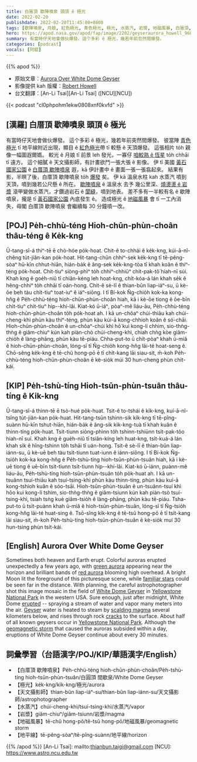 ```yaml
---
title: 白厝頂 歇陣噴泉 頭頂 ê 極光
date: 2022-02-20
publishdate: 2022-02-20T11:45:00+0800
tags: [歇陣噴泉, 月娘, 紅色極光, 青色極光, 極光, 水蒸汽, 岩漿, 地磁風暴, 白厝頂, 地平線]
hero: https://apod.nasa.gov/apod/fap/image/2202/geyseraurora_howell_960.jpg
summary: 有當時仔天地會做伙爆發。這个多彩 ê 極光，幾若年前忽然間爆發。
categories: [podcast]
vocals: [阿錕]
---
```


{{% apod %}}

- 原始文章：[Aurora Over White Dome Geyser](https://apod.nasa.gov/apod/ap220220.html)
- 影像提供 kah 版權：[Robert Howell](mailto:Robert@worldwidecookies.com)
- 台文翻譯：[An-Li Tsai][An-Li Tsai] ([NCU][NCU])

{{< podcast "cl0phpohm1ekw0808xnf0kvfd" >}}

## [漢羅] 白厝頂 歇陣噴泉 頭頂 ê 極光
有當時仔天地會做伙爆發。
這个多彩 ê 極光，幾若年前突然間爆發。
彼當陣 [青色極光][green aurora] tī 地平線附近出現，顯目 ê [紅色極光][red aurora]帶 tī 較懸 ê 天頂爆發。
這張相片 to̍h 親像一幅圖遐爾媠。
較光 ê 月娘 tī 前景 leh 發光，一寡仔 [咱較熟 ê 恆星][familiar stars] to̍h chhāi tī 遠方。
這个細膩 ê 天文攝影師，有計畫欲鬥一張大張 ê 影像。
伊 tī 美國 [黃石國家公園][Yellowstone National Park 1] ê [白厝頂 歇陣噴泉][White Dome Geyser] 遐，kā 伊計畫中 ê 畫面一張一張翕起來。
結果有影，半暝了後，白厝頂 歇陣噴泉 to̍h [爆發][erupted] 矣。
伊 kā 溫泉水柱 kah 水蒸汽 噴到天頂，噴到幾若公尺懸 ê 所在。
[歇陣噴泉][Geyser] ê 溫泉水 去予 幾公里深、[燒燙燙 ê 岩漿][scalding magma] 滾甲變做水蒸汽，才鑽過岩石 ê [閬縫][cracks]，噴到地表。
差不多有一半較有名 ê 歇陣噴泉，攏是 tī [黃石國家公園][Yellowstone National Park 2] 內底發生 ê。
造成極光 ê [地磁風暴][geomagnetic storm] 會 tī 一工內消失，毋閣 白厝頂 歇陣噴泉 會繼續每 30 分鐘噴一改。

## [POJ] Pe̍h-chhù-téng Hioh-chūn-phùn-choân thâu-téng ê Ke̍k-kng
Ū-tang-sî-á thiⁿ-tē ē chò-hóe po̍k-hoat.
Chit-ê to-chhái ê ke̍k-kng, kúi-ā-nî-chêng tu̍t-jiân-kan po̍k-hoat.
Hit-tang-chūn chhiⁿ-sek ke̍k-kng tī tē-pêng-sòaⁿ hū-kīn chhut-hiān, hián-ba̍k ê âng-sek ke̍k-kng-tòa tī khah koân ê thiⁿ-téng po̍k-hoat.
Chit-tiuⁿ siòng-phìⁿ to̍h chhiⁿ-chhiūⁿ chi̍t-pak-tô͘ hiah-nī súi.
Khah kng ê goe̍h-niû tī chiân-kéng leh hoat-kng, chi̍t-kóa-á lán khah se̍k ê hêng-chhiⁿ to̍h chhāi tī oán-hong.
Chit-ê sè-lī ê thian-bûn liap-iáⁿ-su, ū kè-ōe beh tàu chi̍t-tiuⁿ toat-iuⁿ ê iáⁿ-siōng.
I tī Bí-kok N̂g-chio̍h kok-ka kong-hn̂g ê Pe̍h-chhù-téng hioh-chūn-phùn-choân hiah, kā i kè-ōe tiong ê ōe-bīn chi̍t-tiuⁿ chi̍t-tiuⁿ hip--khí-lâi.
Kiat-kó ū-iáⁿ, pòaⁿ-mê liáu-āu, Pe̍h-chhù-téng hioh-chūn-phùn-choân to̍h po̍k-hoat ah.
I kā un-chôaⁿ chúi-thiāu kah chúi-cheng-khì phùn kàu thiⁿ-téng, phùn kàu kúi-ā kong-chhioh koân ê só͘-chāi.
Hioh-chūn-phùn-choân ê un-chôaⁿ-chúi khì hō͘ kui kong-lí chhim, sio-thǹg-thǹg ê giâm-chiuⁿ kún kah piàn-chò chúi-cheng-khì, chiah chǹg kòe giâm-chio̍h ê làng-phāng, phùn kàu tē-piáu.
Chha-put-to ū chi̍t-pòaⁿ khah ū-miâ ê hioh-chūn-phùn-choân, lóng-sī tī N̂g-chio̍h kong-hn̂g lāi-té hoat-seng ê.
Chō-sêng ke̍k-kng ê tē-chû hong-pō ē tī chi̍t-kang lāi siau-sit, m̄-koh Pe̍h-chhù-téng hioh-chūn-phùn-choân ē kè-sio̍k múi 30 hun-cheng phùn chi̍t-kái.

## [KIP] Pe̍h-tshù-tíng Hioh-tsūn-phùn-tsuân thâu-tíng ê Ki̍k-kng
Ū-tang-sî-á thinn-tē ē tsò-hué po̍k-huat.
Tsit-ê to-tshái ê ki̍k-kng, kuí-ā-nî-tsîng tu̍t-jiân-kan po̍k-huat.
Hit-tang-tsūn tshinn-sik ki̍k-kng tī tē-pîng-suànn hū-kīn tshut-hiān, hián-ba̍k ê âng-sik ki̍k-kng-tuà tī khah kuân ê thinn-tíng po̍k-huat.
Tsit-tiunn siòng-phìnn to̍h tshinn-tshiūnn tsi̍t-pak-tôo hiah-nī suí.
Khah kng ê gue̍h-niû tī tsiân-kíng leh huat-kng, tsi̍t-kuá-á lán khah si̍k ê hîng-tshinn to̍h tshāi tī uán-hong.
Tsit-ê sè-lī ê thian-bûn liap-iánn-su, ū kè-uē beh tàu tsi̍t-tiunn tuat-iunn ê iánn-siōng.
I tī Bí-kok N̂g-tsio̍h kok-ka kong-hn̂g ê Pe̍h-tshù-tíng hioh-tsūn-phùn-tsuân hiah, kā i kè-uē tiong ê uē-bīn tsi̍t-tiunn tsi̍t-tiunn hip--khí-lâi.
Kiat-kó ū-iánn, puànn-mê liáu-āu, Pe̍h-tshù-tíng hioh-tsūn-phùn-tsuân to̍h po̍k-huat ah.
I kā un-tsuânn tsuí-thiāu kah tsuí-tsing-khì phùn kàu thinn-tíng, phùn kàu kuí-ā kong-tshioh kuân ê sóo-tsāi.
Hioh-tsūn-phùn-tsuân ê un-tsuânn-tsuí khì hōo kui kong-lí tshim, sio-thǹg-thǹg ê giâm-tsiunn kún kah piàn-tsò tsuí-tsing-khì, tsiah tsǹg kuè giâm-tsio̍h ê làng-phāng, phùn kàu tē-piáu.
Tsha-put-to ū tsi̍t-puànn khah ū-miâ ê hioh-tsūn-phùn-tsuân, lóng-sī tī N̂g-tsio̍h kong-hn̂g lāi-té huat-sing ê.
Tsō-sîng ki̍k-kng ê tē-tsû hong-pō ē tī tsi̍t-kang lāi siau-sit, m̄-koh Pe̍h-tshù-tíng hioh-tsūn-phùn-tsuân ē kè-sio̍k muí 30 hun-tsing phùn tsi̍t-kái.

## [English] Aurora Over White Dome Geyser
Sometimes both heaven and Earth erupt.
Colorful auroras erupted unexpectedly a few years ago, with [green aurora][green aurora] appearing near the horizon and brilliant bands of [red aurora][red aurora] blooming high overhead.
A bright Moon lit the foreground of this picturesque scene, while [familiar stars][familiar stars] could be seen far in the distance.
With planning, the careful astrophotographer shot this image mosaic in the field of [White Dome Geyser][White Dome Geyser] in [Yellowstone National Park][Yellowstone National Park 1] in the western USA.
Sure enough, just after midnight, White Dome [erupted][erupted] -- spraying a stream of water and vapor many meters into the air.
[Geyser][Geyser] water is heated to steam by [scalding magma][scalding magma] several kilometers below, and rises through rock [cracks][cracks] to the surface.
About half of all known geysers occur in [Yellowstone National Park][Yellowstone National Park 2].
Although the [geomagnetic storm][geomagnetic storm] that caused the auroras subsided within a day, eruptions of White Dome Geyser continue about every 30 minutes.

## 詞彙學習（台語漢字/POJ/KIP/華語漢字/English）
- 【白厝頂 歇陣噴泉】Pe̍h-chhù-téng hioh-chūn-phùn-choân/Pe̍h-tshù-tíng hioh-tsūn-phùn-tsuân/白圓頂 間歇泉/White Dome Geyser
- 【極光】ke̍k-kng/ki̍k-kng/極光/aurora
- 【天文攝影師】thian-bûn liap-iáⁿ-su/thian-bûn liap-iánn-su/天文攝影師/astrophotographer
- 【水蒸汽】chúi-cheng-khì/tsuí-tsing-khì/水蒸汽/vapor
- 【岩漿】giâm-chiuⁿ/giâm-tsiunn/岩漿/magma
- 【地磁風暴】tē-chû hong-pō/tē-tsû hong-pō/地磁風暴/geomagnetic storm
- 【地平線】tē-pêng-sòaⁿ/tē-pîng-suànn/地平線/horizon


{{% /apod %}}
[An-Li Tsai]: mailto:thianbun.taigi@gmail.com
[NCU]: https://www.astro.ncu.edu.tw

[copyright]: https://apod.nasa.gov/apod/fap/lib/about_apod.html#srapply

[green aurora]:https://apod.nasa.gov/apod/ap110517.html
[red aurora]:https://apod.nasa.gov/apod/ap120201.html
[familiar stars]:https://asterisk.apod.com/viewtopic.php?t=29789#p186007
[White Dome Geyser]:https://en.wikipedia.org/wiki/White_Dome_Geyser
[Yellowstone National Park 1]:https://youtu.be/3RDYVVmVR2U
[erupted]:https://youtu.be/Q6wUIFNt8-g
[Geyser]:https://en.wikipedia.org/wiki/Geyser
[scalding magma]:https://www.youtube.com/watch?v=xExdEXOaA9A
[cracks]:https://apod.nasa.gov/apod/ap020602.html
[Yellowstone National Park 2]:https://www.youtube.com/watch?v=eV-RQHPQu2Y
[geomagnetic storm]:http://science.nasa.gov/science-news/science-at-nasa/1999/ast29dec99_1/
